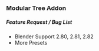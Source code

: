 ### Modular Tree Addon ###

##### Feature Request / Bug List #####

- Blender Support 2.80, 2.81, 2.82
- More Presets
